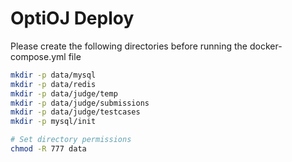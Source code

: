 # OptiOJ Deploy

Please create the following directories before running the docker-compose.yml file

```bash
mkdir -p data/mysql
mkdir -p data/redis
mkdir -p data/judge/temp
mkdir -p data/judge/submissions
mkdir -p data/judge/testcases
mkdir -p mysql/init

# Set directory permissions
chmod -R 777 data
```
